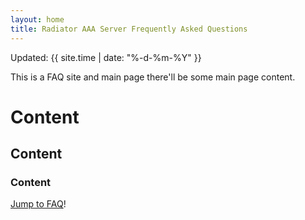 ```yaml
---
layout: home
title: Radiator AAA Server Frequently Asked Questions
---
```


Updated: {{ site.time | date: "%-d-%m-%Y" }}

This is a FAQ site and main page there'll be some main page content.

# Content

## Content

### Content

[Jump to FAQ](faq)!
